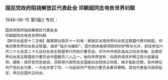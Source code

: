 ### 国民党政府阻挠解放区代表赴会  邓颖超同志电告世界妇联

1946-06-15
第1版()
专栏：

    国民党政府阻挠解放区代表赴会
    邓颖超同志电告世界妇联
    【新华社延安十二日电】据美联社南京十一日电：解放区出席世界妇女民主联盟代表邓颖超，顷电巴黎世界妇女民主联盟，请求“指示与援助”。因为她未能获得政府的护照与允许，前往参加六月二十七日至二十九日妇女民主联盟举行的执行委员会。邓为中共地区选出之妇女领袖，出席世界妇女民主联盟执行委员会中国委员八人之一。她向世界宣称：向政府请求护照之努力皆属徒然。据称：政府官员告她说，须获得行政院及全国各妇女团体之同意，她才能赴巴黎。另外两位共产党妇女代表，一为名作家丁玲，一为延安共产党执行委员会委员蔡畅。其他代表皆为政府指定，早已在国外之妇女。
